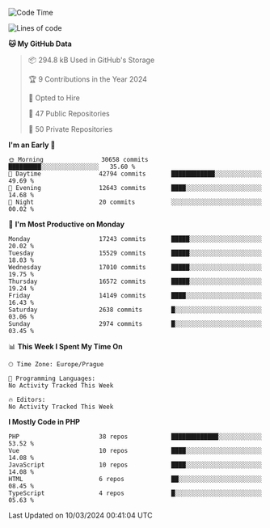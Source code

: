 <!--START_SECTION:waka-->
![Code Time](http://img.shields.io/badge/Code%20Time-1%2C583%20hrs%2058%20mins-blue)

![Lines of code](https://img.shields.io/badge/From%20Hello%20World%20I%27ve%20Written-26.9%20million%20lines%20of%20code-blue)

**🐱 My GitHub Data** 

> 📦 294.8 kB Used in GitHub's Storage 
 > 
> 🏆 9 Contributions in the Year 2024
 > 
> 💼 Opted to Hire
 > 
> 📜 47 Public Repositories 
 > 
> 🔑 50 Private Repositories 
 > 
**I'm an Early 🐤** 

```text
🌞 Morning                30658 commits       █████████░░░░░░░░░░░░░░░░   35.60 % 
🌆 Daytime                42794 commits       ████████████░░░░░░░░░░░░░   49.69 % 
🌃 Evening                12643 commits       ████░░░░░░░░░░░░░░░░░░░░░   14.68 % 
🌙 Night                  20 commits          ░░░░░░░░░░░░░░░░░░░░░░░░░   00.02 % 
```
📅 **I'm Most Productive on Monday** 

```text
Monday                   17243 commits       █████░░░░░░░░░░░░░░░░░░░░   20.02 % 
Tuesday                  15529 commits       █████░░░░░░░░░░░░░░░░░░░░   18.03 % 
Wednesday                17010 commits       █████░░░░░░░░░░░░░░░░░░░░   19.75 % 
Thursday                 16572 commits       █████░░░░░░░░░░░░░░░░░░░░   19.24 % 
Friday                   14149 commits       ████░░░░░░░░░░░░░░░░░░░░░   16.43 % 
Saturday                 2638 commits        █░░░░░░░░░░░░░░░░░░░░░░░░   03.06 % 
Sunday                   2974 commits        █░░░░░░░░░░░░░░░░░░░░░░░░   03.45 % 
```


📊 **This Week I Spent My Time On** 

```text
🕑︎ Time Zone: Europe/Prague

💬 Programming Languages: 
No Activity Tracked This Week

🔥 Editors: 
No Activity Tracked This Week
```

**I Mostly Code in PHP** 

```text
PHP                      38 repos            █████████████░░░░░░░░░░░░   53.52 % 
Vue                      10 repos            ████░░░░░░░░░░░░░░░░░░░░░   14.08 % 
JavaScript               10 repos            ████░░░░░░░░░░░░░░░░░░░░░   14.08 % 
HTML                     6 repos             ██░░░░░░░░░░░░░░░░░░░░░░░   08.45 % 
TypeScript               4 repos             █░░░░░░░░░░░░░░░░░░░░░░░░   05.63 % 
```




 Last Updated on 10/03/2024 00:41:04 UTC
<!--END_SECTION:waka-->
<!--
**AlexKratky/AlexKratky** is a ✨ _special_ ✨ repository because its `README.md` (this file) appears on your GitHub profile.

Here are some ideas to get you started:

- 🔭 I’m currently working on ...
- 🌱 I’m currently learning ...
- 👯 I’m looking to collaborate on ...
- 🤔 I’m looking for help with ...
- 💬 Ask me about ...
- 📫 How to reach me: ...
- 😄 Pronouns: ...
- ⚡ Fun fact: ...
-->
